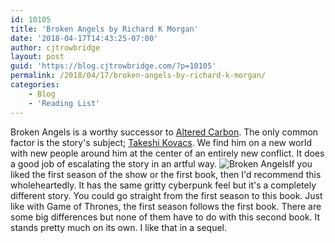 ```yaml
---
id: 10105
title: 'Broken Angels by Richard K Morgan'
date: '2018-04-17T14:43:25-07:00'
author: cjtrowbridge
layout: post
guid: 'https://blog.cjtrowbridge.com/?p=10105'
permalink: /2018/04/17/broken-angels-by-richard-k-morgan/
categories:
    - Blog
    - 'Reading List'
---
```


Broken Angels is a worthy successor to [Altered Carbon](https://blog.cjtrowbridge.com/2018/03/25/altered-carbon-by-richard-k-morgan/). The only common factor is the story's subject; [Takeshi Kovacs](https://en.wikipedia.org/wiki/Takeshi_Kovacs). We find him on a new world with new people around him at the center of an entirely new conflict. It does a good job of escalating the story in an artful way. ![Broken Angels](https://blog.cjtrowbridge.com/wp-content/uploads/2018/04/Broken-Angels-1-1.jpg)If you liked the first season of the show or the first book, then I'd recommend this wholeheartedly. It has the same gritty cyberpunk feel but it's a completely different story. You could go straight from the first season to this book. Just like with Game of Thrones, the first season follows the first book. There are some big differences but none of them have to do with this second book. It stands pretty much on its own. I like that in a sequel.